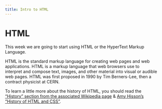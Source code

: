```yaml
---
title: Intro to HTML
---
```

# HTML
This week we are going to start using HTML or the HyperText Markup Language. 

HTML is the standard markup language for creating web pages and web applications. HTML is a markup language that web browsers use to interpret and compose text, images, and other material into visual or audible web pages. HTML was first proposed in 1990 by Tim Berners-Lee, then a contract physicist at CERN. 

To learn a little more about the history of HTML, you should read the [“History” section from the associated Wikipedia page][1] & [Amy Hisson’s “History of HTML and CSS”][2].



[1]:	https://en.wikipedia.org/wiki/HTML#History
[2]:	http://amyhissom.com/HTML5-CSS3/history.html